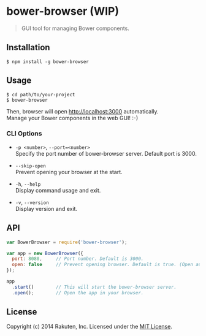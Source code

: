 # bower-browser (WIP)

> GUI tool for managing Bower components.

## Installation
```shell
$ npm install -g bower-browser
```

## Usage
```shell
$ cd path/to/your-project
$ bower-browser
```

Then, browser will open <http://localhost:3000> automatically.  
Manage your Bower components in the web GUI! :-)

### CLI Options
* `-p <number>`, `--port=<number>`  
  Specify the port number of bower-browser server.
  Default port is 3000.

* `--skip-open`  
  Prevent opening your browser at the start.

* `-h`, `--help`  
  Display command usage and exit.

* `-v`, `--version`  
  Display version and exit.

## API
```javascript
var BowerBrowser = require('bower-browser');

var app = new BowerBrowser({
  port: 8080,     // Port number. Default is 3000.
  open: false     // Prevent opening browser. Default is true. (Open automatically)
});

app
  .start()        // This will start the bower-browser server.
  .open();        // Open the app in your browser.
```

## License
Copyright (c) 2014 Rakuten, Inc. Licensed under the [MIT License](LICENSE).
